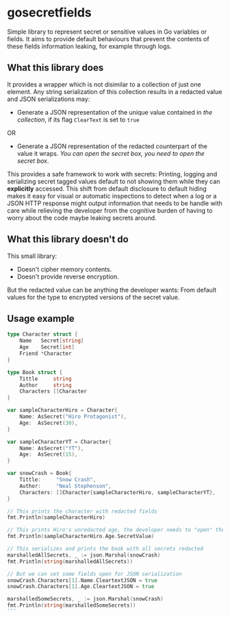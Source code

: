 # gosecretfields
Simple library to represent secret or sensitive values in Go variables or fields.
It aims to provide default behaviours that prevent the contents of these fields information leaking, for example through logs.

## What this library does

It provides a wrapper which is not disimilar to a collection of just one element. Any string serialization of this collection results in a redacted value and JSON serializations may:

- Generate a JSON representation of the unique value contained in _the collection_, if its flag `ClearText` is set to `true` 

OR

- Generate a JSON representation of the redacted counterpart of the value it wraps.
_You can open the secret box, you need to open the secret box_.

This provides a safe framework to work with secrets: Printing, logging and serializing secret tagged values default to not showing them while they can **explicitly** accessed.
This shift from default disclosure to default hiding makes it easy for visual or automatic inspections to detect when a log or a JSON HTTP response might output information that needs to be handle with care while relieving the developer from the cognitive burden of having to worry about the code maybe leaking secrets around.

## What this library doesn't do

This small library:

- Doesn't cipher memory contents.
- Doesn't provide reverse encryption.

But the redacted value can be anything the developer wants: From default values for the type to encrypted versions of the secret value.

## Usage example

````go
type Character struct {
	Name   Secret[string]
	Age    Secret[int]
	Friend *Character
}

type Book struct {
	Tittle     string
	Author     string
	Characters []Character
}

var sampleCharacterHiro = Character{
	Name: AsSecret("Hiro Protagonist"),
	Age:  AsSecret(30),
}

var sampleCharacterYT = Character{
	Name: AsSecret("YT"),
	Age:  AsSecret(15),
}

var snowCrash = Book{
	Tittle:     "Snow Crash",
	Author:     "Neal Stephenson",
	Characters: []Character{sampleCharacterHiro, sampleCharacterYT},
}

// This prints the character with redacted fields
fmt.Println(sampleCharacterHiro)

// This prints Hiro's unredacted age, the developer needs to "open" the secret box
fmt.Println(sampleCharacterHiro.Age.SecretValue)

// This serializes and prints the book with all secrets redacted
marshalledAllSecrets, _ := json.Marshal(snowCrash)
fmt.Println(string(marshalledAllSecrets))

// But we can set some fields open for JSON serialization
snowCrash.Characters[1].Name.CleartextJSON = true
snowCrash.Characters[1].Age.CleartextJSON = true

marshalledSomeSecrets, _ := json.Marshal(snowCrash)
fmt.Println(string(marshalledSomeSecrets))
```
